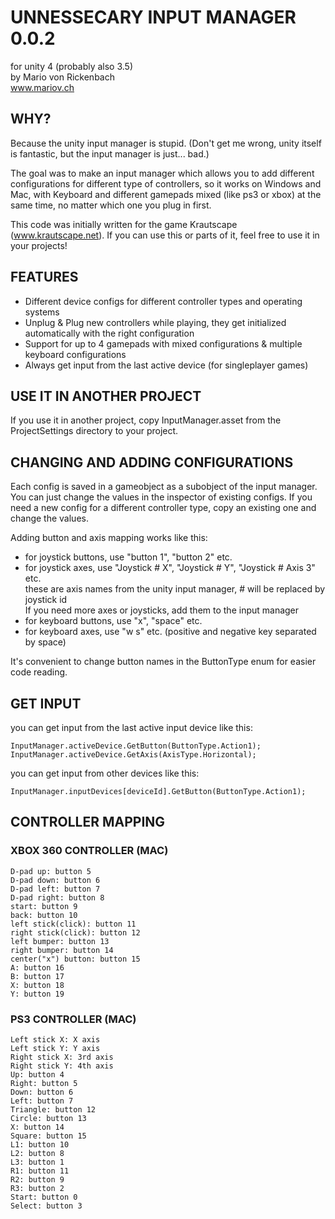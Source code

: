 

# UNNESSECARY INPUT MANAGER 0.0.2
for unity 4 (probably also 3.5)  
by Mario von Rickenbach  
www.mariov.ch


## WHY? 

Because the unity input manager is stupid. (Don't get me wrong, unity itself is fantastic, but the input manager is just... bad.)

The goal was to make an input manager which allows you to add different configurations for different type of controllers, so it works on Windows and Mac, with Keyboard and different gamepads mixed (like ps3 or xbox) at the same time, no matter which one you plug in first.

This code was initially written for the game Krautscape (www.krautscape.net). If you can use this or parts of it, feel free to use it in your projects!


## FEATURES

- Different device configs for different controller types and operating systems
- Unplug & Plug new controllers while playing, they get initialized automatically with the right configuration
- Support for up to 4 gamepads with mixed configurations & multiple keyboard configurations
- Always get input from the last active device (for singleplayer games)


## USE IT IN ANOTHER PROJECT

If you use it in another project, copy InputManager.asset from the ProjectSettings directory to your project.


## CHANGING AND ADDING CONFIGURATIONS

Each config is saved in a gameobject as a subobject of the input manager. You can just change the values in the inspector of existing configs. If you need a new config for a different controller type, copy an existing one and change the values. 

Adding button and axis mapping works like this:

- for joystick buttons, use "button 1", "button 2" etc.
- for joystick axes, use "Joystick # X", "Joystick # Y", "Joystick # Axis 3" etc.  
  these are axis names from the unity input manager, # will be replaced by joystick id  
  If you need more axes or joysticks, add them to the input manager
- for keyboard buttons, use "x", "space" etc.
- for keyboard axes, use "w s" etc. (positive and negative key separated by space)

It's convenient to change button names in the ButtonType enum for easier code reading.


## GET INPUT

you can get input from the last active input device like this:

    InputManager.activeDevice.GetButton(ButtonType.Action1);
    InputManager.activeDevice.GetAxis(AxisType.Horizontal);

you can get input from other devices like this:

    InputManager.inputDevices[deviceId].GetButton(ButtonType.Action1);

## CONTROLLER MAPPING
### XBOX 360 CONTROLLER (MAC)

    D-pad up: button 5
    D-pad down: button 6
    D-pad left: button 7
    D-pad right: button 8
    start: button 9
    back: button 10
    left stick(click): button 11
    right stick(click): button 12
    left bumper: button 13
    right bumper: button 14
    center("x") button: button 15
    A: button 16
    B: button 17
    X: button 18
    Y: button 19

### PS3 CONTROLLER (MAC)

    Left stick X: X axis
    Left stick Y: Y axis
    Right stick X: 3rd axis
    Right stick Y: 4th axis
    Up: button 4
    Right: button 5
    Down: button 6
    Left: button 7
    Triangle: button 12
    Circle: button 13
    X: button 14
    Square: button 15
    L1: button 10
    L2: button 8
    L3: button 1
    R1: button 11
    R2: button 9
    R3: button 2
    Start: button 0
    Select: button 3 
	